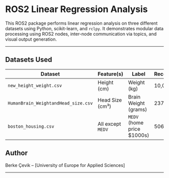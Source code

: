 
# ROS2 Linear Regression Analysis 

This ROS2 package performs linear regression analysis on three different datasets using Python, scikit-learn, and `rclpy`. It demonstrates modular data processing using ROS2 nodes, inter-node communication via topics, and visual output generation.

---

## Datasets Used

| Dataset                           | Feature(s)                     | Label                      | Records |
|----------------------------------|--------------------------------|----------------------------|---------|
| `new_height_weight.csv`          | Height (cm)                    | Weight (kg)                | 10,000  |
| `HumanBrain_WeightandHead_size.csv` | Head Size (cm³)             | Brain Weight (grams)       | 237     |
| `boston_housing.csv`             | All except `MEDV`              | `MEDV` (home price $1000s) | 506     |


## Author

Berke Çevik – [University of Europe for Applied Sciences]

---
